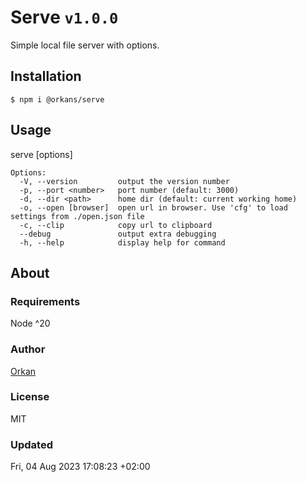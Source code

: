 # Serve `v1.0.0`
Simple local file server with options.

## Installation
`$ npm i @orkans/serve`

## Usage
serve [options]
```
Options:
  -V, --version         output the version number
  -p, --port <number>   port number (default: 3000)
  -d, --dir <path>      home dir (default: current working home)
  -o, --open [browser]  open url in browser. Use 'cfg' to load settings from ./open.json file
  -c, --clip            copy url to clipboard
  --debug               output extra debugging
  -h, --help            display help for command
```

## About
### Requirements
Node ^20

### Author
[Orkan](https://github.com/orkan)

### License
MIT

### Updated
Fri, 04 Aug 2023 17:08:23 +02:00

